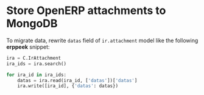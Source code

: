 # Store OpenERP attachments to MongoDB

To migrate data, rewrite `datas` field of `ir.attachment` model like the 
following **erppeek** snippet:

```python
ira = C.IrAttachment
ira_ids = ira.search()

for ira_id in ira_ids:
    datas = ira.read(ira_id, ['datas'])['datas']
    ira.write([ira_id], {'datas': datas})
```
